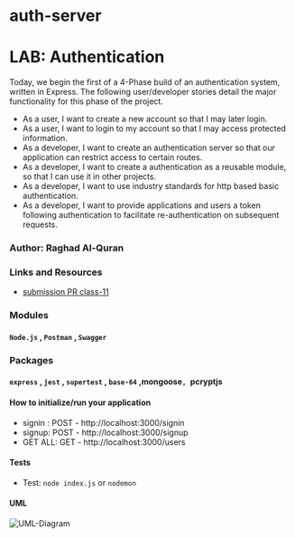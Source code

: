 # auth-server
# LAB: Authentication
Today, we begin the first of a 4-Phase build of an authentication system, written in Express. The following user/developer stories detail the major functionality for this phase of the project.

- As a user, I want to create a new account so that I may later login.
- As a user, I want to login to my account so that I may access protected information.
- As a developer, I want to create an authentication server so that our application can restrict access to certain routes.
- As a developer, I want to create a authentication as a reusable module, so that I can use it in other projects.
- As a developer, I want to use industry standards for http based basic authentication.
- As a developer, I want to provide applications and users a token following authentication to facilitate re-authentication on subsequent requests.

### Author: Raghad Al-Quran

### Links and Resources
- [submission PR class-11](https://github.com/401-advanced-javascript-raghad/auth-server/pull/2)

### Modules
#### `Node.js` , `Postman` , `Swagger`

### Packages
#### `express` , `jest` , `supertest` , `base-64` ,mongoose`, `pcryptjs

#### How to initialize/run your application
- signin : POST - http://localhost:3000/signin
- signup: POST - http://localhost:3000/signup
- GET ALL: GET - http://localhost:3000/users

#### Tests

- Test: `node index.js` or `nodemon`

#### UML
![UML-Diagram]()




